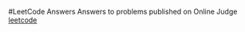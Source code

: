 #LeetCode Answers
Answers to problems published on Online Judge [leetcode](https://oj.leetcode.com)
